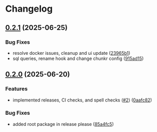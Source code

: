 # Changelog

## [0.2.1](https://github.com/lumina-ai-inc/chunkr-chat-app/compare/chunkr-chat-app-v0.2.0...chunkr-chat-app-v0.2.1) (2025-06-25)


### Bug Fixes

* resolve docker issues, cleanup and ui update ([23965b1](https://github.com/lumina-ai-inc/chunkr-chat-app/commit/23965b1f0bb231faed96763b5bee49fee6fca3a9))
* sql queries, rename hook and change chunkr config ([915ad15](https://github.com/lumina-ai-inc/chunkr-chat-app/commit/915ad15a9109be77d36980699e2549d2f6b20d8d))

## [0.2.0](https://github.com/lumina-ai-inc/chunkr-chat-app/compare/chunkr-chat-app-v0.1.0...chunkr-chat-app-v0.2.0) (2025-06-20)


### Features

* implemented releases, CI checks, and spell checks ([#2](https://github.com/lumina-ai-inc/chunkr-chat-app/issues/2)) ([0aafc82](https://github.com/lumina-ai-inc/chunkr-chat-app/commit/0aafc82fec60a9948dcd6f4905978317cee2aff6))


### Bug Fixes

* added root package in release please ([85a4fc5](https://github.com/lumina-ai-inc/chunkr-chat-app/commit/85a4fc5d5302028a1c65804349ebff8e0af513a9))
